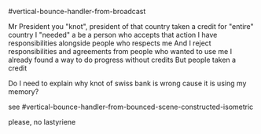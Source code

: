 #vertical-bounce-handler-from-broadcast

Mr President you "knot", president of that country taken a credit for "entire" country
I "needed" a be a person who accepts that action
I have responsibilities alongside people who respects me
And I reject responsibilities and agreements from people who wanted to use me
I already found a way to do progress without credits
But people taken a credit

Do I need to explain why knot of swiss bank is wrong cause it is using my memory?

see #vertical-bounce-handler-from-bounced-scene-constructed-isometric

please, no lastyriene